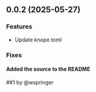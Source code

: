 ## 0.0.2 (2025-05-27)

### Features

- Update knope.toml

### Fixes

#### Added the source to the README

##1 by @wspringer
